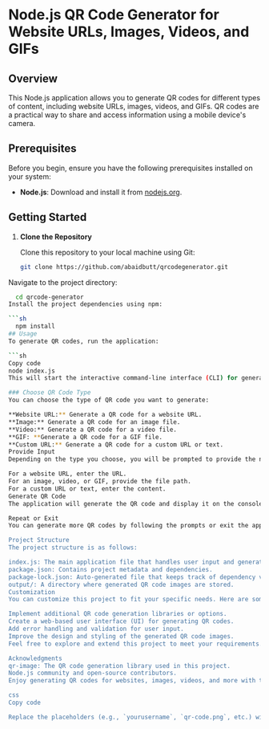 # Node.js QR Code Generator for Website URLs, Images, Videos, and GIFs

## Overview

This Node.js application allows you to generate QR codes for different types of content, including website URLs, images, videos, and GIFs. QR codes are a practical way to share and access information using a mobile device's camera.

## Prerequisites

Before you begin, ensure you have the following prerequisites installed on your system:

- **Node.js**: Download and install it from [nodejs.org](https://nodejs.org/).

## Getting Started

1. **Clone the Repository**

   Clone this repository to your local machine using Git:

   ```sh
   git clone https://github.com/abaidbutt/qrcodegenerator.git

Navigate to the project directory:

```sh
  cd qrcode-generator
Install the project dependencies using npm:

```sh
  npm install
## Usage
To generate QR codes, run the application:

```sh
Copy code
node index.js
This will start the interactive command-line interface (CLI) for generating QR codes.

### Choose QR Code Type
You can choose the type of QR code you want to generate:

**Website URL:** Generate a QR code for a website URL.
**Image:** Generate a QR code for an image file.
**Video:** Generate a QR code for a video file.
**GIF: **Generate a QR code for a GIF file.
**Custom URL:** Generate a QR code for a custom URL or text.
Provide Input
Depending on the type you choose, you will be prompted to provide the necessary input. For example:

For a website URL, enter the URL.
For an image, video, or GIF, provide the file path.
For a custom URL or text, enter the content.
Generate QR Code
The application will generate the QR code and display it on the console. You can also find the generated QR code image in the output/ directory.

Repeat or Exit
You can generate more QR codes by following the prompts or exit the application when you're done.

Project Structure
The project structure is as follows:

index.js: The main application file that handles user input and generates QR codes.
package.json: Contains project metadata and dependencies.
package-lock.json: Auto-generated file that keeps track of dependency versions.
output/: A directory where generated QR code images are stored.
Customization
You can customize this project to fit your specific needs. Here are some ideas for enhancements:

Implement additional QR code generation libraries or options.
Create a web-based user interface (UI) for generating QR codes.
Add error handling and validation for user input.
Improve the design and styling of the generated QR code images.
Feel free to explore and extend this project to meet your requirements.

Acknowledgments
qr-image: The QR code generation library used in this project.
Node.js community and open-source contributors.
Enjoy generating QR codes for websites, images, videos, and more with this Node.js QR code generator!

css
Copy code

Replace the placeholders (e.g., `yourusername`, `qr-code.png`, etc.) with your actual information and project details. You can save this Markdown code in a file named `README.md` in your project's root directory. Make sure to include any relevant images, such as the QR code image, and customize the content as needed for your project.




